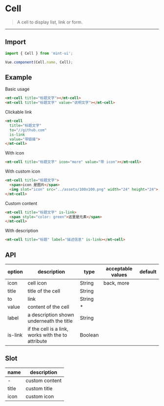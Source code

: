 # Cell

> A cell to display list, link or form.

----------


## Import

```javascript
import { Cell } from 'mint-ui';

Vue.component(Cell.name, Cell);
```

## Example

Basic usage
```html
<mt-cell title="标题文字"></mt-cell>
<mt-cell title="标题文字" value="说明文字"></mt-cell>
```

Clickable link

```html
<mt-cell
  title="标题文字"
  to="//github.com"
  is-link
  value="带链接">
</mt-cell>
```

With icon

```html
<mt-cell title="标题文字" icon="more" value="带 icon"></mt-cell>
```


With custom icon

```html
<mt-cell title="标题文字">
  <span>icon 是图片</span>
  <img slot="icon" src="../assets/100x100.png" width="24" height="24">
</mt-cell>
```

Custom content

```html
<mt-cell title="标题文字" is-link>
  <span style="color: green">这里是元素</span>
</mt-cell>
```

With description

```html
<mt-cell title="标题" label="描述信息" is-link></mt-cell>
```


## API
| option | description | type | acceptable values | default |
|------|-------|---------|-------|--------|
|   icon  |  cell icon   | String    |  back, more   |     |
| title | title of the cell | String | | |
| to    | link | String | | |
| value | content of the cell | * | | |
| label | a description shown underneath the title | String | | |
| is-link | if the cell is a link, works with the to attribute | Boolean | | |

## Slot
| name | description |
|------|--------|
| - | custom content |
| title | custom title |
| icon | custom icon |
